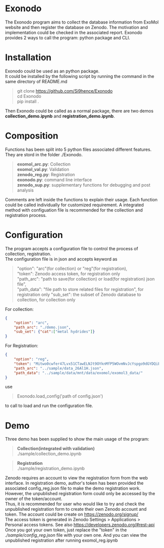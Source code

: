 # Exonodo

The Exonodo program aims to collect the database information from ExoMol website and then register the database on Zenodo. The motivation and implementation could be checked in the associated report.
Exonodo provides 2 ways to call the program: python package and CLI.

# Installation

Exonodo could be used as an python package.  
It could be installed by the following script by running the command in the same directory of README.md

>git clone https://github.com/Si9hence/Exonodo  
>cd Exonodo  
>pip install .

Then Exonodo could be called as a normal package, there are two demos **collection_demo.ipynb** and **registration_demo.ipynb**.

# Composition
Functions has been split into 5 python files associated different features. They are stord in the folder ./Exonodo.
>**exomol_arc.py**: Collection  
>**exomol_val.py**: Validation  
>**zenodo_reg.py**: Registration  
>**exonodo.py**: command line interface  
>**zenodo_sup.py**: supplementary functions for debugging and post analysis  

Comments are left inside the functions to explain their usage. Each function could be called individually for customized requirement. A integrated method with configuation file is recommended for the collection and registration process.

# Configuration
The program accepts a configuration file to control the process of collection, registration.  
The configuration file is in json and accepts keyword as

>"option": "arc"(for collection) or "reg"(for registration),  
>"token": Zenodo access token, for registration only  
>"path_arc": "path to save(for collection) or load(for registration) json file",  
>"path_data": "file path to store related files for registration", for registration only
>"sub_set": the subset of Zenodo database to collection, for collection only

For collection:
```json
{
    "option": "arc",
    "path_arc": "./demo.json",
    "sub_set": {"cat":["metal hydrides"]}
}

```

For Registration:
```json
{
    "option": "reg",
    "token": "Mitwo0cwfer47Lvx51CTawELNJt9OYknMfP5WOvmNvJcYspgo9dGYDQiEFlL",
    "path_arc": "../sample/data_26Al1H.json",
    "path_data": "../sample/data/mnt/data/exomol/exomol3_data/"
}
```
use  
> Exonodo.load_config('path of config.json')

to call to load and run the configuration file.


# Demo

Three demo has been supplied to show the main usage of the program: 

>**Collection(integrated with validation)**  
>./sample/collection_demo.ipynb

>**Registration**  
>./sample/registration_demo.ipynb

Zenodo requires an account to view the registration form from the web interface. 
In registration demo, author's token has been provided the associated config_reg.json file to make the demo registration work. However, the unpublished registration form could only be accessed by the owner of the token/account.  
Thus, it is recommended for user who would like to try and check the unpublished registration form to create their own Zenodo account and token.
The account could be create on https://zenodo.org/signup/  
The access token is generated in Zenodo Settings > Applications > Personal access tokens. See also https://developers.zenodo.org/#rest-api  
Once you got your own token, just replace the "token" in the *./sample/config_reg.json* file with your own one. And you can view the unpublished registration after running exomol_reg.ipynb